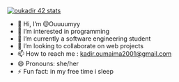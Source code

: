 [![oukadir 42 stats](https://badge.mediaplus.ma/darkblue/oukadir)](https://github.com/Ouuuumyy)
- 👋 Hi, I’m @Ouuuumyy
- 👀 I’m interested in programming
- 🌱 I’m currently a software engineering student
- 💞️ I’m looking to collaborate on web projects
- 📫 How to reach me : kadir.oumaima2001@gmail.com
- 😄 Pronouns: she/her
- ⚡ Fun fact: in my free time i sleep

<!---
Ouuuumyy/Ouuuumyy is a ✨ special ✨ repository because its `README.md` (this file) appears on your GitHub profile.
You can click the Preview link to take a look at your changes.
--->
